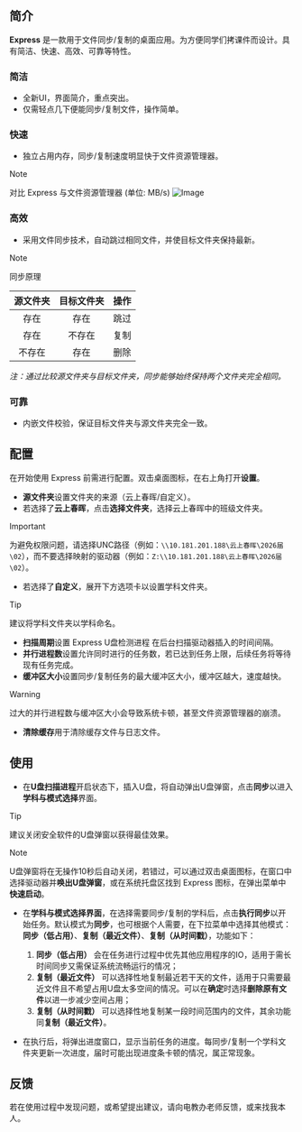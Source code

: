 ## 简介

**Express** 是一款用于文件同步/复制的桌面应用。为方便同学们拷课件而设计。具有简洁、快速、高效、可靠等特性。

### 简洁

- 全新UI，界面简介，重点突出。
- 仅需轻点几下便能同步/复制文件，操作简单。

### 快速

- 独立占用内存，同步/复制速度明显快于文件资源管理器。
 
> [!NOTE]
> 对比 Express 与文件资源管理器 (单位: MB/s)
> ![Image](https://github.com/user-attachments/assets/c82babe9-fbed-4bcc-a759-14a5622c1b08)

### 高效

- 采用文件同步技术，自动跳过相同文件，并使目标文件夹保持最新。
 
> [!NOTE]
> 同步原理
>
> |源文件夹|目标文件夹|操作|
> |:-:|:-:|:-:|
> |存在|存在|跳过|
> |存在|不存在|复制|
> |不存在|存在|删除|
>
> *注：通过比较源文件夹与目标文件夹，同步能够始终保持两个文件夹完全相同。*

### 可靠

- 内嵌文件校验，保证目标文件夹与源文件夹完全一致。

## 配置

在开始使用 Express 前需进行配置。双击桌面图标，在右上角打开**设置**。

- **源文件夹**设置文件夹的来源（云上春晖/自定义）。
- 若选择了**云上春晖**，点击**选择文件夹**，选择云上春晖中的班级文件夹。

> [!IMPORTANT]
> 为避免权限问题，请选择UNC路径（例如：`\\10.181.201.188\云上春晖\2026届\02`），而不要选择映射的驱动器（例如：`Z:\\10.181.201.188\云上春晖\2026届\02`）。

- 若选择了**自定义**，展开下方选项卡以设置学科文件夹。

> [!TIP]
> 建议将学科文件夹以学科命名。

- **扫描周期**设置 Express U盘检测进程 在后台扫描驱动器插入的时间间隔。
- **并行进程数**设置允许同时进行的任务数，若已达到任务上限，后续任务将等待现有任务完成。
- **缓冲区大小**设置同步/复制任务的最大缓冲区大小，缓冲区越大，速度越快。

> [!WARNING]
> 过大的并行进程数与缓冲区大小会导致系统卡顿，甚至文件资源管理器的崩溃。

- **清除缓存**用于清除缓存文件与日志文件。

## 使用

- 在**U盘扫描进程**开启状态下，插入U盘，将自动弹出U盘弹窗，点击**同步**以进入**学科与模式选择**界面。

> [!TIP]
> 建议关闭安全软件的U盘弹窗以获得最佳效果。

> [!NOTE]
> U盘弹窗将在无操作10秒后自动关闭，若错过，可以通过双击桌面图标，在窗口中选择驱动器并**唤出U盘弹窗**，或在系统托盘区找到 Express 图标，在弹出菜单中**快速启动**。

- 在**学科与模式选择界面**，在选择需要同步/复制的学科后，点击**执行同步**以开始任务。默认模式为**同步**，也可根据个人需要，在下拉菜单中选择其他模式：**同步（低占用）**、**复制（最近文件）**、**复制（从时间戳）**，功能如下：

  1. **同步（低占用）** 会在任务进行过程中优先其他应用程序的IO，适用于需长时间同步又需保证系统流畅运行的情况；
  2. **复制（最近文件）** 可以选择性地复制最近若干天的文件，适用于只需要最近文件且不希望占用U盘太多空间的情况。可以在**确定**时选择**删除原有文件**以进一步减少空间占用；
  3. **复制（从时间戳）** 可以选择性地复制某一段时间范围内的文件，其余功能同**复制（最近文件）**。

- 在执行后，将弹出进度窗口，显示当前任务的进度。每同步/复制一个学科文件夹更新一次进度，届时可能出现进度条卡顿的情况，属正常现象。

## 反馈

若在使用过程中发现问题，或希望提出建议，请向电教办老师反馈，或来找我本人。
